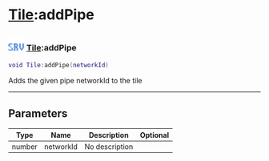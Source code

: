 # [Tile](../tile/README.md):addPipe

### <img src="../../.gitbook/assets/server.png" width="32" height="32" /> [Tile](../tile/README.md):addPipe

```lua
void Tile:addPipe(networkId)
```

Adds the given pipe networkId to the tile<br>

-----------------
## Parameters

| Type   | Name | Description | Optional |
| ------ | ---- | ----------- | -------: |
| number | networkId | No description |  |
